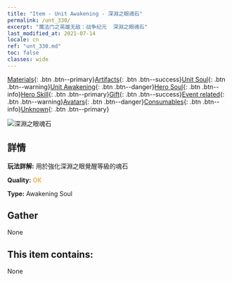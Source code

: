```yaml
---
title: "Item - Unit Awakening - 深淵之眼魂石"
permalink: /unt_330/
excerpt: "魔法门之英雄无敌：战争纪元  深淵之眼魂石"
last_modified_at: 2021-07-14
locale: cn
ref: "unt_330.md"
toc: false
classes: wide
---
```

 [Materials](/ItemsCN/){: .btn .btn--primary}[Artifacts](/ItemsCN/Artifacts/){: .btn .btn--success}[Unit Soul](/ItemsCN/UnitSoul/){: .btn .btn--warning}[Unit Awakening](/ItemsCN/UnitAwakening/){: .btn .btn--danger}[Hero Soul](/ItemsCN/HeroSoul/){: .btn .btn--info}[Hero Skill](/ItemsCN/HeroSkill/){: .btn .btn--primary}[Gift](/ItemsCN/Gift/){: .btn .btn--success}[Event related](/ItemsCN/Events/){: .btn .btn--warning}[Avatars](/ItemsCN/Avatars/){: .btn .btn--danger}[Consumables](/ItemsCN/Consumables/){: .btn .btn--info}[Unknown](/ItemsCN/Unknown/){: .btn .btn--primary}

 ![深淵之眼魂石](/images/u/tia_xieyan.jpg)

## 詳情
 **玩法詳解:** 用於強化深淵之眼覺醒等級的魂石

 **Quality:** <span style="color: #FF8C00">OK</span>

 **Type:** Awakening Soul

## Gather

  None

## This item contains:

  None

